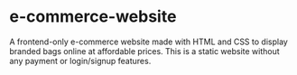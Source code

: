 # e-commerce-website
A frontend-only e-commerce website made with HTML and CSS to display branded bags online at affordable prices. This is a static website without any payment or login/signup features.
